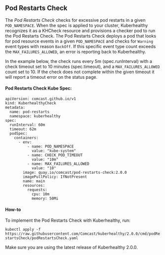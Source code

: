 ## Pod Restarts Check

The *Pod Restarts Check* checks for excessive pod restarts in a given `POD_NAMESPACE`. When the spec is applied to your 
cluster, Kuberhealthy recognizes it as a KHCheck resource and provisions a checker pod to run the Pod Restarts Check. 
The Pod Restarts Check deploys a pod that looks for pod resource events in a given `POD_NAMESPACE` and checks for
`Warning` event types with reason `BackOff`. If this specific event type count exceeds the `MAX_FAILURES_ALLOWED`, an
error is reporting back to Kuberhealthy.

In the example below, the check runs every 5m (spec.runInterval) with a check timeout set to 10 minutes (spec.timeout), 
and a `MAX_FAILURES_ALLOWED` count set to 10. If the check does not complete within the given timeout it will report a 
timeout error on the status page. 

#### Pod Restarts Check Kube Spec:

```$xslt
apiVersion: comcast.github.io/v1
kind: KuberhealthyCheck
metadata:
  name: pod-restarts
  namespace: kuberhealthy
spec:
  runInterval: 60m
  timeout: 62m
  podSpec:
    containers:
      - env:
          - name: POD_NAMESPACE
            value: "kube-system"
          - name: CHECK_POD_TIMEOUT
            value: "10m"
          - name: MAX_FAILURES_ALLOWED
            value: "10"
        image: quay.io/comcast/pod-restarts-check:2.0.0
        imagePullPolicy: IfNotPresent
        name: main
        resources:
          requests:
            cpu: 10m
            memory: 50Mi
```

#### How-to 

To implement the Pod Restarts Check with Kuberhealthy, run:
 
`kubectl apply -f https://raw.githubusercontent.com/Comcast/kuberhealthy/2.0.0/cmd/podRestartsCheck/podRestartsCheck.yaml`

Make sure you are using the latest release of Kuberhealthy 2.0.0. 
